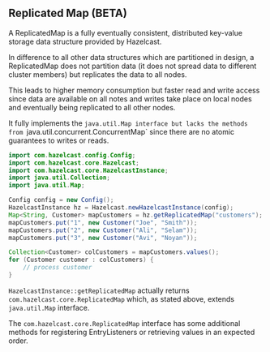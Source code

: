 
## Replicated Map (BETA)

A ReplicatedMap is a fully eventually consistent, distributed key-value storage data structure provided by Hazelcast.

In difference to all other data structures which are partitioned in design, a ReplicatedMap does not partition data
(it does not spread data to different cluster members) but replicates the data to all nodes.

This leads to higher memory consumption but faster read and write access since data are available on all notes and
writes take place on local nodes and eventually being replicated to all other nodes.

It fully implements the `java.util.Map interface but lacks the methods from `java.util.concurrent.ConcurrentMap` since
there are no atomic guarantees to writes or reads.

```java
import com.hazelcast.config.Config;
import com.hazelcast.core.Hazelcast;
import com.hazelcast.core.HazelcastInstance;
import java.util.Collection;
import java.util.Map;

Config config = new Config();
HazelcastInstance hz = Hazelcast.newHazelcastInstance(config);
Map<String, Customer> mapCustomers = hz.getReplicatedMap("customers");
mapCustomers.put("1", new Customer("Joe", "Smith"));
mapCustomers.put("2", new Customer("Ali", "Selam"));
mapCustomers.put("3", new Customer("Avi", "Noyan"));

Collection<Customer> colCustomers = mapCustomers.values();
for (Customer customer : colCustomers) {
    // process customer
}
```

`HazelcastInstance::getReplicatedMap` actually returns `com.hazelcast.core.ReplicatedMap` which, as stated above, extends
`java.util.Map` interface.

The `com.hazelcast.core.ReplicatedMap` interface has some additional methods for registering EntryListeners or retrieving
values in an expected order.
